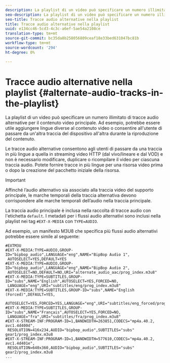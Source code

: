 ```yaml
---
description: La playlist di un video può specificare un numero illimitato di tracce audio alternative per il contenuto video principale. Ad esempio, potrebbe essere utile aggiungere lingue diverse al contenuto video o consentire all'utente di passare da un'altra traccia del dispositivo all'altra durante la riproduzione del contenuto.
seo-description: La playlist di un video può specificare un numero illimitato di tracce audio alternative per il contenuto video principale. Ad esempio, potrebbe essere utile aggiungere lingue diverse al contenuto video o consentire all'utente di passare da un'altra traccia del dispositivo all'altra durante la riproduzione del contenuto.
seo-title: Tracce audio alternative nella playlist
title: Tracce audio alternative nella playlist
uuid: e134cc46-5cd3-4c3c-a6ef-5ae54a2108ce
translation-type: tm+mt
source-git-commit: bc35da8b258056809ceaf18e33bed631047bc81b
workflow-type: tm+mt
source-wordcount: '294'
ht-degree: 0%

---
```



# Tracce audio alternative nella playlist {#alternate-audio-tracks-in-the-playlist}

La playlist di un video può specificare un numero illimitato di tracce audio alternative per il contenuto video principale. Ad esempio, potrebbe essere utile aggiungere lingue diverse al contenuto video o consentire all&#39;utente di passare da un&#39;altra traccia del dispositivo all&#39;altra durante la riproduzione del contenuto.

Le tracce audio alternative consentono agli utenti di passare da una traccia in più lingue a quella in streaming video HTTP (dal vivo/lineare e dal VOD) e non è necessario modificare, duplicare o ricompilare il video per ciascuna traccia audio. Potete fornire tracce in più lingue per una risorsa video prima o dopo la creazione del pacchetto iniziale della risorsa.

>[!IMPORTANT]
>
>Affinché l’audio alternativo sia associato alla traccia video del supporto principale, le marche temporali della traccia alternativa devono corrispondere alle marche temporali dell’audio nella traccia principale.

La traccia audio principale è inclusa nella raccolta di tracce audio con l&#39;etichetta `default`. I metadati per i flussi audio alternativi sono inclusi nella playlist nei tag `#EXT-X-MEDIA` con `TYPE=AUDIO`.

Ad esempio, un manifesto M3U8 che specifica più flussi audio alternativi potrebbe essere simile al seguente:

```
#EXTM3U
#EXT-X-MEDIA:TYPE=AUDIO,GROUP-ID="bipbop_audio",LANGUAGE="eng",NAME="BipBop Audio 1",
 AUTOSELECT=YES,DEFAULT=YES
#EXT-X-MEDIA:TYPE=AUDIO,GROUP-ID="bipbop_audio",LANGUAGE="eng",NAME="BipBop Audio 2",
 AUTOSELECT=NO,DEFAULT=NO,URI="alternate_audio_aac/prog_index.m3u8"
#EXT-X-MEDIA:TYPE=SUBTITLES,GROUP-ID="subs",NAME="English",AUTOSELECT=YES,FORCED=NO,
 LANGUAGE="eng",URI="subtitles/eng/prog_index.m3u8"
#EXT-X-MEDIA:TYPE=SUBTITLES,GROUP-ID="subs",NAME="English (Forced)",DEFAULT=YES,
 AUTOSELECT=YES,FORCED=YES,LANGUAGE="eng",URI="subtitles/eng_forced/prog_index.m3u8"
#EXT-X-MEDIA:TYPE=SUBTITLES,GROUP-ID="subs",NAME="Français",AUTOSELECT=YES,FORCED=NO,
 LANGUAGE="fra",URI="subtitles/fra/prog_index.m3u8"
#EXT-X-STREAM-INF:PROGRAM-ID=1,BANDWIDTH=263851,CODECS="mp4a.40.2, avc1.4d400d",
 RESOLUTION=416x234,AUDIO="bipbop_audio",SUBTITLES="subs" 
gear1/prog_index.m3u8
#EXT-X-STREAM-INF:PROGRAM-ID=1,BANDWIDTH=577610,CODECS="mp4a.40.2, avc1.4d401e",
 RESOLUTION=640x360,AUDIO="bipbop_audio",SUBTITLES="subs"
gear2/prog_index.m3u8
...
```
